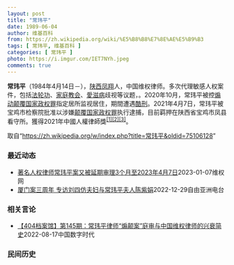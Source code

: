 ```yaml
---
layout: post
title: "常玮平"
date: 1989-06-04
author: 维基百科
from: https://zh.wikipedia.org/wiki/%E5%B8%B8%E7%8E%AE%E5%B9%B3
tags: [ 常玮平, 维基百科 ]
categories: [ 常玮平 ]
photo: https://i.imgur.com/IET7NYh.jpeg
comments: true
---
```

<div class="mw-parser-output">
<p><b>常玮平</b>（1984年4月14日<span class="useeditintro" title="Template:BLP editintro">－</span>），<a href="/wiki/%E9%99%95%E8%A5%BF" class="mw-redirect" title="陕西">陕西</a><a href="/wiki/%E5%87%A4%E7%BF%94" class="mw-redirect" title="凤翔">凤翔</a>人，中国维权律师。多次代理敏感人权案件，包括<a href="/wiki/%E6%B3%95%E8%BD%AE%E5%8A%9F" title="法轮功">法轮功</a>、<a href="/wiki/%E5%AE%B6%E5%BA%AD%E6%95%99%E4%BC%9A" class="mw-redirect" title="家庭教会">家庭教会</a>、<a href="/wiki/%E6%84%9B%E6%BB%8B%E7%97%85" class="mw-redirect" title="愛滋病">愛滋病</a>歧视等议题，。2020年10月，常玮平被控<a href="/wiki/%E7%85%BD%E5%8A%A8%E9%A2%A0%E8%A6%86%E5%9B%BD%E5%AE%B6%E6%94%BF%E6%9D%83%E7%BD%AA" title="煽动颠覆国家政权罪">煽动颠覆国家政权罪</a>指定居所监视居住，期間遭遇<a href="/wiki/%E9%85%B7%E5%88%91" title="酷刑">酷刑</a>。2021年4月7日，常玮平被宝鸡市检察院批准以涉嫌<a href="/wiki/%E9%A2%A0%E8%A6%86%E5%9B%BD%E5%AE%B6%E6%94%BF%E6%9D%83%E7%BD%AA" title="颠覆国家政权罪">颠覆国家政权罪</a>执行逮捕，目前羁押在陕西省宝鸡市凤县看守所。獲得2021年中國人權律師獎<sup id="cite_ref-1" class="reference"><a href="#cite_note-1">[1]</a></sup><sup id="cite_ref-2" class="reference"><a href="#cite_note-2">[2]</a></sup><sup id="cite_ref-3" class="reference"><a href="#cite_note-3">[3]</a></sup>。
</p>
</div><noscript><img src="//zh.wikipedia.org/wiki/Special:CentralAutoLogin/start?type=1x1" alt="" title="" width="1" height="1" style="border: none; position: absolute;"></noscript>
<div class="printfooter" data-nosnippet="">取自“<a dir="ltr" href="https://zh.wikipedia.org/w/index.php?title=常玮平&amp;oldid=75106128">https://zh.wikipedia.org/w/index.php?title=常玮平&amp;oldid=75106128</a>”</div><div id="recent-news"><h3>最近动态</h3><ul><li><a href="https://nodebe4.github.io/waimei/2023-01-07/%E8%91%97%E5%90%8D%E4%BA%BA%E6%9D%83%E5%BE%8B%E5%B8%88%E5%B8%B8%E7%8E%AE%E5%B9%B3%E6%A1%88%E5%8F%88%E8%A2%AB%E5%BB%B6%E6%9C%9F%E5%AE%A1%E7%90%863%E4%B8%AA%E6%9C%88%E8%87%B32023%E5%B9%B44%E6%9C%887%E6%97%A5" title="著名人权律师常玮平案又被延期审理3个月至2023年4月7日—— （维权网信息中心报道）2023年1月7日，本网获悉：著名人权律师常玮平妻子陈紫娟从陕西宝鸡中院得知：常玮平案被延期审理三个月。由此...">著名人权律师常玮平案又被延期审理3个月至2023年4月7日</a><time>2023-01-07</time><a class="tag">维权网</a></li>
<li><a href="https://nodebe4.github.io/waimei/2022-12-29/%E5%8E%A6%E9%97%A8%E6%A1%88%E4%B8%89%E5%91%A8%E5%B9%B4-%E4%B8%93%E8%AE%BF%E5%88%98%E5%9B%9B%E4%BB%BF%E5%A4%AB%E5%A6%87%E4%B8%8E%E5%B8%B8%E7%8E%AE%E5%B9%B3%E5%A4%AB%E4%BA%BA%E9%99%88%E7%B4%AB%E5%A8%9F" title="厦门案三周年 专访刘四仿夫妇与常玮平夫人陈紫娟—— 今年的12月26日，是厦门聚会案三周年纪念日。当年有数十位中国公民和人权律师参与了这次私人聚会，讨论如何进一步推动公民社会的发展，但他们却因此...">厦门案三周年  专访刘四仿夫妇与常玮平夫人陈紫娟</a><time>2022-12-29</time><a class="tag">自由亚洲电台</a></li>
</ul></div><div id="open-opinion"><h3>相关言论</h3><ul><li><a href="https://nodebe4.github.io/opinion/2022-08-17/404%E6%A1%A3%E6%A1%88%E9%A6%86-%E7%AC%AC145%E6%9C%9F-%E5%B8%B8%E7%8E%AE%E5%B9%B3%E5%BE%8B%E5%B8%88-%E7%85%BD%E9%A2%A0%E6%A1%88-%E5%BA%AD%E5%AE%A1%E4%B8%8E%E4%B8%AD%E5%9B%BD%E7%BB%B4%E6%9D%83%E5%BE%8B%E5%B8%88%E7%9A%84%E5%85%B4%E8%A1%B0%E7%AE%80%E5%8F%B2/" title="中国数字时代">【404档案馆】第145期：常玮平律师“煽颠案”庭审与中国维权律师的兴衰简史</a><time>2022-08-17</time><a class="tag">中国数字时代</a></li>
</ul></div><div id="mjls-record"><h3>民间历史</h3><ul></ul></div>